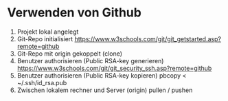 # Verwenden von Github

1. Projekt lokal angelegt
2. Git-Repo initialisiert https://www.w3schools.com/git/git_getstarted.asp?remote=github
3. Git-Repo mit origin gekoppelt (clone)
4. Benutzer authorisieren (Public RSA-key generieren) https://www.w3schools.com/git/git_security_ssh.asp?remote=github
5. Benutzer authorisieren (Public RSA-key kopieren) pbcopy < ~/.ssh/id_rsa.pub
6. Zwischen lokalem rechner und Server (origin) pullen / pushen